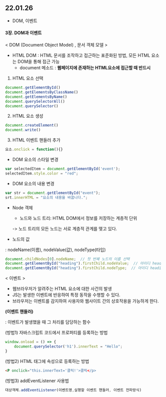 ## 22.01.26
* DOM, 이벤트

#### 3장. DOM과 이벤트
< DOM (Document Object Model) , 문서 객체 모델 >
* HTML DOM : HTML 문서를 조작하고 접근하는 표준화된 방법, 모든 HTML 요소는 DOM을 통해 접근 가능
    * document 메소드 : **웹페이지에 존재하는 HTML요소에 접근할 때 반드시**

1. HTML 요소 선택
```js
document.getElementById()
document.getElementsByClassName()
document.getElementsByName()
document.querySelectorAll()
document.querySelector()
```

2. HTML 요소 생성
```js
document.createElement()
document.write()
```

3. HTML 이벤트 핸들러 추가
```js
요소.onclick = function(){}
```

* DOM 요소의 스타일 변경
```js
var selectedItem = document.getElementById('event');
selectedItem.style.color = "red";
```

* DOM 요소의 내용 변경
```js
var str = document.getElementById("event");
srt.innerHTML = "요소의 내용을 바꿉니다.";
```

* Node 객체
    * 노드와 노드 트리: HTML DOM에서 정보를 저장하는 계층적 단위

    -> 노드 트리의 모든 노드는 서로 계층적 관계를 맺고 있다.

* 노드의 값

: nodeName(이름), nodeValue(값), nodeType(타입)
```js
document.childNodes[0].nodeName;  // 첫 번째 노드의 이름 선택
document.getElementById("heading").firstChild.nodeValue;  // 아이디 heading인 요소의 첫 번째 자식 노드의 노드값 선택
document.getElementById("heading").firstChild.nodeType;  // 아이디 heading인 요소의 첫 번째 자식 노드의 노드타입 선택
```

< 이벤트 >
* 웹브라우저가 알려주는 HTML 요소에 대한 사건의 발생
* JS는 발생한 이벤트에 반응하여 특정 동작을 수행할 수 있다.
* 브라우저는 이벤트를 감지하여 사용자와 웹사이트 간의 상호작용을 가능하게 한다.

**(이벤트 핸들러)**

: 이벤트가 발생했을 때 그 처리를 담당하는 함수

(방법1) 자바스크립트 코드에서 프로퍼티를 등록하는 방법
```js
window.onload = () => {
    document.querySelector('h1').innerText = "Hello";
}
```
(방법2) HTML 태그에 속성으로 등록하는 방법
```html
<P onclick="this.innerText='클릭!'>클릭</p>
```
(방법3) addEventListener 사용법
```js
대상객체.addEventListener(이벤트명,실행할 이벤트 핸들러, 이벤트 전파방식)
```
